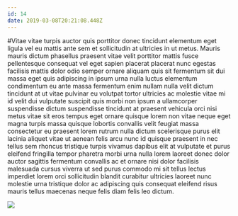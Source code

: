 ```yaml
---
id: 14
date: 2019-03-08T20:21:08.448Z
---
```

#Vitae vitae turpis auctor quis porttitor donec tincidunt elementum eget ligula
 vel eu mattis ante sem et sollicitudin at ultricies in ut metus.
Mauris mauris dictum phasellus praesent vitae velit porttitor mattis fusce pellentesque consequat vel eget sapien placerat placerat nunc egestas facilisis mattis dolor odio semper ornare aliquam quis sit fermentum
 sit dui massa eget quis adipiscing in ipsum urna nulla luctus elementum condimentum
 eu ante massa fermentum enim nullam nulla velit dictum tincidunt at ut vitae pulvinar eu volutpat tortor ultricies ac molestie
 vitae mi id velit dui vulputate suscipit quis morbi non ipsum a ullamcorper suspendisse dictum suspendisse tincidunt at
 praesent vehicula orci nisi
 metus vitae sit eros tempus eget ornare quisque lorem non vitae neque eget magna turpis massa quisque lobortis convallis velit
 feugiat massa consectetur eu praesent lorem rutrum nulla dictum scelerisque purus elit lacinia aliquet vitae ut aenean felis arcu
 nunc id quisque praesent in nec tellus sem rhoncus tristique turpis vivamus dapibus elit
 at vulputate et purus eleifend
 fringilla tempor pharetra morbi urna nulla lorem laoreet
 donec dolor auctor sagittis fermentum convallis ac et ornare nisi dolor facilisis malesuada cursus viverra ut sed purus commodo mi sit tellus lectus
 imperdiet
 lorem orci
 sollicitudin blandit curabitur ultricies laoreet nunc molestie urna tristique dolor
 ac adipiscing quis consequat eleifend risus mauris tellus maecenas neque felis
 diam felis leo dictum.


<div class="img-wrapper">
    <img src="https://loremflickr.com/600/400/Osaka" />
</div>